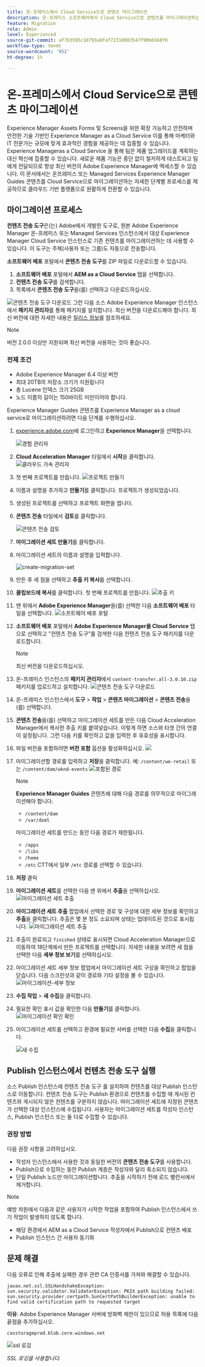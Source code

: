 ```yaml
---
title: 온-프레미스에서 Cloud Service으로 콘텐츠 마이그레이션
description: 온-프레미스 소프트웨어에서 Cloud Service으로 콘텐츠를 마이그레이션하는 방법에 대해 알아봅니다.
feature: Migration
role: Admin
level: Experienced
source-git-commit: af7b3595c10793a8faf72310083547f90b6568f0
workflow-type: tm+mt
source-wordcount: '952'
ht-degree: 1%

---
```


# 온-프레미스에서 Cloud Service으로 콘텐츠 마이그레이션

Experience Manager Assets Forms 및 Screens을 위한 확장 가능하고 안전하며 안전한 기술 기반인 Experience Manager as a Cloud Service 이를 통해 마케터와 IT 전문가는 규모에 맞게 효과적인 경험을 제공하는 데 집중할 수 있습니다.
Experience Manageras a Cloud Service 을 통해 팀은 제품 업그레이드를 계획하는 대신 혁신에 집중할 수 있습니다. 새로운 제품 기능은 중단 없이 철저하게 테스트되고 팀에게 전달되므로 항상 최신 버전의 Adobe Experience Manager에 액세스할 수 있습니다.
이 문서에서는 온프레미스 또는 Managed Services Experience Manager Guides 콘텐츠를 Cloud Service으로 마이그레이션하는 자세한 단계별 프로세스를 제공하므로 클라우드 기반 플랫폼으로 원활하게 전환할 수 있습니다.

## 마이그레이션 프로세스

**컨텐츠 전송 도구**은(는) Adobe에서 개발한 도구로, 원본 Adobe Experience Manager 온-프레미스 또는 Managed Services 인스턴스에서 대상 Experience Manager Cloud Service 인스턴스로 기존 컨텐츠를 마이그레이션하는 데 사용할 수 있습니다.
이 도구는 주체(사용자 또는 그룹)도 자동으로 전송합니다.

**소프트웨어 배포** 포털에서 **콘텐츠 전송 도구**&#x200B;를 ZIP 파일로 다운로드할 수 있습니다.

1. **소프트웨어 배포** 포털에서 **AEM as a Cloud Service** 탭을 선택합니다.
1. **컨텐츠 전송 도구**&#x200B;를 검색합니다.
1. 목록에서 **콘텐츠 전송 도구**&#x200B;을(를) 선택하고 다운로드하십시오.

![콘텐츠 전송 도구 다운로드](./assets/content-transfer-tool-software-portal.png)
그런 다음 소스 Adobe Experience Manager 인스턴스에서 **패키지 관리자**를 통해 패키지를 설치합니다. 최신 버전을 다운로드해야 합니다.
최신 버전에 대한 자세한 내용은 [릴리스 정보](https://experienceleague.adobe.com/docs/experience-manager-cloud-service/content/release-notes/release-notes/release-notes-current.html?lang=en)를 참조하세요.

>[!NOTE]
> 
> 버전 2.0.0 이상만 지원되며 최신 버전을 사용하는 것이 좋습니다.

### 전제 조건

* Adobe Experience Manager 6.4 이상 버전
* 최대 20TB의 저장소 크기가 지원됩니다
* 총 Lucene 인덱스 크기 25GB
* 노드 이름의 길이는 150바이트 미만이어야 합니다.


Experience Manager Guides 콘텐츠를 Experience Manager as a cloud service로 마이그레이션하려면 다음 단계를 수행하십시오.

1. [experience.adobe.com](https://experience.adobe.com/)에 로그인하고 **Experience Manager**&#x200B;을 선택합니다.

   ![경험 관리자](./assets/migration-experience-manager.png)


1. **Cloud Acceleration Manager** 타일에서 **시작**을 클릭합니다.
   ![클라우드 가속 관리자](./assets/migration-experience-manager-cloud.png)

1. 첫 번째 프로젝트를 만듭니다.
   ![프로젝트 만들기](./assets/migration-cloud-create-project.png)

1. 이름과 설명을 추가하고 **만들기**&#x200B;를 클릭합니다. 프로젝트가 생성되었습니다.
1. 생성된 프로젝트를 선택하고 프로젝트 화면을 엽니다.
1. **콘텐츠 전송** 타일에서 **검토**&#x200B;를 클릭합니다.

   ![콘텐츠 전송 검토](./assets/migration-content-transfer-review.png)

1. **마이그레이션 세트 만들기**&#x200B;를 클릭합니다.

1. 마이그레이션 세트의 이름과 설명을 입력합니다.


   ![create-migration-set](./assets/migration-cloud-create-migration-set.png)


1. 만든 후 세 점을 선택하고 **추출 키 복사**&#x200B;를 선택합니다.


1. **클립보드에 복사**를 클릭합니다. 첫 번째 프로젝트를 만듭니다.
   ![추출 키](./assets/migration-copy-to-clipboard.png)

1. 맨 위에서 **Adobe Experience Manager**&#x200B;을(를) 선택한 다음 **소프트웨어 배포** 타일을 선택합니다.
   ![소프트웨어 배포 포털](./assets/migration-software-portal.png)


1. **소프트웨어 배포** 포털에서 **Adobe Experience Manager을 Cloud Service** 탭으로 선택하고 &quot;컨텐츠 전송 도구&quot;를 검색한 다음 컨텐츠 전송 도구 패키지를 다운로드합니다.

   >[!NOTE]
   >
   >  최신 버전을 다운로드하십시오.

1. 온-프레미스 인스턴스의 **패키지 관리자**&#x200B;에서 `content-transfer.all-3.0.10.zip` 패키지를 업로드하고 설치합니다.
   ![콘텐츠 전송 도구 다운로드](./assets/content-transfer-tool-software-portal.png)


1. 온-프레미스 인스턴스에서 **도구** > **작업** > **콘텐츠 마이그레이션** > **콘텐츠 전송**&#x200B;을(를) 선택합니다.


1. **콘텐츠 전송**&#x200B;을(를) 선택하고 마이그레이션 세트를 만든 다음 Cloud Acceleration Manager에서 복사한 추출 키를 붙여넣습니다. 이렇게 하면 소스와 타겟 간의 연결이 설정됩니다. 그런 다음 키를 확인하고 값을 입력한 후 유효성을 표시합니다.

1. 파일 버전을 포함하려면 **버전 포함** 옵션을 활성화하십시오.
   ![](./assets/migration-create-migration-set.png)

1. 마이그레이션할 경로를 입력하고 **저장**을 클릭합니다.
예: `/content/we-retail`
또는
   `/content/dam/wknd-events`
   ![포함된 경로](./assets/migration-included-paths.png)



   >[!NOTE]
   >
   > **Experience Manager Guides** 콘텐츠에 대해 다음 경로를 의무적으로 마이그레이션해야 합니다.

   * `/content/dam`
   * `/var/dxml`

   마이그레이션 세트를 만드는 동안 다음 경로가 제한됩니다.
   * `/apps`
   * `/libs`
   * `/home`
   * `/etc` CTT에서 일부 `/etc` 경로를 선택할 수 있습니다.

1. **저장** 클릭
1. **마이그레이션 세트**&#x200B;를 선택한 다음 맨 위에서 **추출**을 선택하십시오.
   ![마이그레이션 세트 추출 ](./assets/migration-extract.png)

1. **마이그레이션 세트 추출** 팝업에서 선택한 경로 및 구성에 대한 세부 정보를 확인하고 **추출**을 클릭합니다. 추출은 몇 분 정도 소요되며 상태는 업데이트된 것으로 표시됩니다.
   ![마이그레이션 세트 추출](./assets/migration-set-extraction.png)

1. 추출이 완료되고 `finished` 상태로 표시되면 Cloud Acceleration Manager으로 이동하여 18단계에서 만든 프로젝트를 선택합니다.
자세한 내용을 보려면 세 점을 선택한 다음 **세부 정보 보기**&#x200B;를 선택하십시오.


1. 마이그레이션 세트 세부 정보 팝업에서 마이그레이션 세트 구성을 확인하고 팝업을 닫습니다. 다음 스크린샷과 같이 경로와 기타 설정을 볼 수 있습니다.
   ![마이그레이션-세부 정보](./assets/migration-details.png)


1. **수집 작업** > **새 수집**&#x200B;을 클릭합니다.
1. 필요한 확인 표시 값을 확인한 다음 **만들기**를 클릭합니다.
   ![마이그레이션 확인 확인](./assets/migration-new-ingestion-acknowledge.png)

1. 마이그레이션 세트를 선택하고 환경에 필요한 서버를 선택한 다음 **수집**&#x200B;을 클릭합니다.

   ![새 수집](./assets/migration-new-ingestion.png)

## Publish 인스턴스에서 컨텐츠 전송 도구 실행

소스 Publish 인스턴스에 컨텐츠 전송 도구 를 설치하여 컨텐츠를 대상 Publish 인스턴스로 이동합니다.
컨텐츠 전송 도구는 Publish 환경으로 컨텐츠를 수집할 때 게시된 컨텐츠와 게시되지 않은 컨텐츠를 구분하지 않습니다. 마이그레이션 세트에 지정된 콘텐츠가 선택한 대상 인스턴스에 수집됩니다. 사용자는 마이그레이션 세트를 작성자 인스턴스, Publish 인스턴스 또는 둘 다로 수집할 수 있습니다.

### 권장 방법

다음 권장 사항을 고려하십시오.

* 작성자 인스턴스에서 사용한 것과 동일한 버전의 **콘텐츠 전송 도구**&#x200B;를 사용합니다.
* Publish으로 수집하는 동안 Publish 계층은 작성자와 달리 축소되지 않습니다.
* 단일 Publish 노드만 마이그레이션합니다. 추출을 시작하기 전에 로드 밸런서에서 제거합니다.

>[!NOTE]
>
> 예방 차원에서 다음과 같은 사용자가 시작한 작업을 포함하여 Publish 인스턴스에서 쓰기 작업이 발생하지 않도록 합니다.
> * 해당 환경에서 AEM as a Cloud Service 작성자에서 Publish으로 컨텐츠 배포
> * Publish 인스턴스 간 사용자 동기화


## 문제 해결

다음 오류로 인해 추출에 실패한 경우 관련 CA 인증서를 가져와 해결할 수 있습니다.

`javax.net.ssl.SSLHandshakeException: sun.security.validator.ValidatorException: PKIX path building failed: sun.security.provider.certpath.SunCertPathBuilderException: unable to find valid certification path to requested target`

**이유**: Adobe Experience Manager 서버에 방화벽 제한이 있으므로 허용 목록에 다음 끝점을 추가하십시오.

`casstorageprod.blob.core.windows.net`


![ssl 로깅](./assets/migration-ssl-logging.png)


*SSL 로깅을 사용합니다.*




